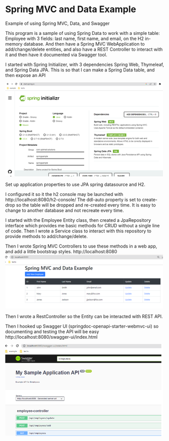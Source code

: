 # Spring MVC and Data Example
Example of using Spring MVC, Data, and Swagger

This program is a sample of using Spring Data to work with a simple table: Employee with 3 fields: last name, first name, and email, on the H2 in-memory database. 
And then have a Spring MVC WebApplication to add/change/delete entities, and also have a REST Controller to interact with it and then have it documented via Swagger tool.

I started with Spring Initializer, with 3 dependencies Spring Web, Thymeleaf, and Spring Data JPA. This is so that I can make a Spring Data table, and then expose an API

<img src="screenshot/springinit.png" width="500"/>

Set up application properties to use JPA spring datasource and H2.

I configured it so it the h2 console may be launched with http://localhost:8080/h2-console/ The ddl-auto property is set to create-drop so the table will be dropped and re-created every time. It is easy to change to another database and not recreate every time.

I started with the Employee Entity class, then created a JpaRepository interface which provides me basic methods for CRUD without a single line of code. 
Then I wrote a Service class to interact with this repository to provide methods to add/change/delete.

Then I wrote Spring MVC Controllers to use these methods in a web app, and add a little bootstrap styles. http://localhost:8080
<img src="screenshot/webapp.png" width="500"/>

Then I wrote a RestController so the Entity can be interacted with REST API.

Then I hooked up Swagger UI (springdoc-openapi-starter-webmvc-ui) so documenting and testing the API will be easy http://localhost:8080/swagger-ui/index.html

<img src="screenshot/swagger.png" width="500"/>
